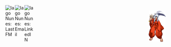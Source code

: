 <a href="https://www.last.fm/user/hdcnx">
  <img align="left" alt="Iago Nunes: LastFM" width="30px" src="https://github.com/neilorangepeel/Free-Social-Icons/blob/master/Flat/PNG/LastFM.png" />
</a>
<a href="mailto:iagodcn@gmail.com">
  <img align="left" alt="Iago Nunes: Email" width="30px" src="https://github.com/neilorangepeel/Free-Social-Icons/blob/master/Flat/PNG/Mail.png" />
</a>
<a href="https://www.linkedin.com/in/nunesiago/">
  <img align="left" alt="Iago Nunes: LinkedIN" width="30px" src="https://github.com/neilorangepeel/Free-Social-Icons/blob/master/Flat/PNG/LinkedIN.png" />
</a>
<br />
<div align="right">
<a target="_blank">
    <img width="53" height="100" frameBorder="0" src="https://github.com/iagocnunes/iagocnunes/blob/main/giphy.gif" alt="See ya!">
</a>
</div>
